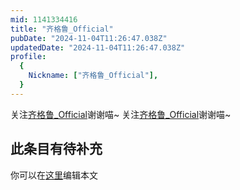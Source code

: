 ```yaml
---
mid: 1141334416
title: "齐格鲁_Official"
pubDate: "2024-11-04T11:26:47.038Z"
updatedDate: "2024-11-04T11:26:47.038Z"
profile:
  {
    Nickname: ["齐格鲁_Official"],
  }
---
```


关注[齐格鲁_Official](https://space.bilibili.com/1141334416)谢谢喵~ 关注[齐格鲁_Official](https://space.bilibili.com/1141334416)谢谢喵~

## 此条目有待补充
你可以在[这里](https://github.com/Yuhanawa/VTuber.ICU/edit/master/src/content/v/齐格鲁_Official/index.md)编辑本文
